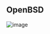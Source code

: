 OpenBSD
-----------
![image](https://github.com/user-attachments/assets/3c01aba2-0fa0-4902-b6a2-8317717ed251)
